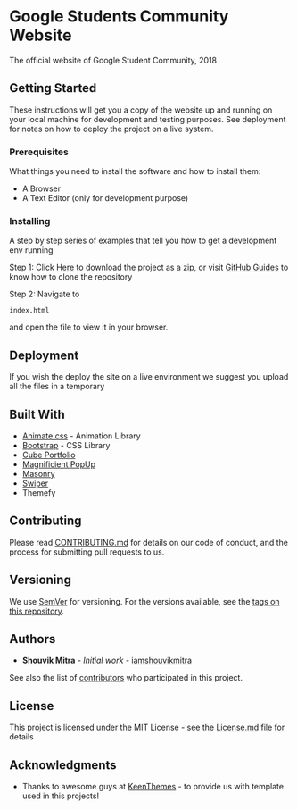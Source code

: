 # Google Students Community Website

The official website of Google Student Community, 2018

## Getting Started

These instructions will get you a copy of the website up and running on your local machine for development and testing purposes. See deployment for notes on how to deploy the project on a live system.

### Prerequisites

What things you need to install the software and how to install them:
* A Browser
* A Text Editor (only for development purpose)

### Installing

A step by step series of examples that tell you how to get a development env running

Step 1: Click [Here](https://github.com/iamshouvikmitra/Google-Students-Community/archive/master.zip) to download the project as a zip, or visit [GitHub Guides](https://help.github.com/articles/cloning-a-repository/) to know how to clone the repository

Step 2: Navigate to 
```
index.html
```
and open the file to view it in your browser.

## Deployment

If you wish the deploy the site on a live environment we suggest you upload all the files in a temporary 

## Built With

* [Animate.css](https://daneden.github.io/animate.css/) - Animation Library
* [Bootstrap](https://getbootstrap.com) - CSS Library
* [Cube Portfolio](scriptpie.com/cubeportfolio/live-preview/)
* [Magnificient PopUp](dimsemenov.com/plugins/magnific-popup/)
* [Masonry](https://masonry.desandro.com/)
* [Swiper](idangero.us/swiper/)
* Themefy

## Contributing

Please read [CONTRIBUTING.md](CONTRIBUTING.md) for details on our code of conduct, and the process for submitting pull requests to us.

## Versioning

We use [SemVer](http://semver.org/) for versioning. For the versions available, see the [tags on this repository](https://github.com/your/project/tags). 

## Authors

* **Shouvik Mitra** - *Initial work* - [iamshouvikmitra](https://github.com/iamshouvikmitra)

See also the list of [contributors](https://github.com/your/project/contributors) who participated in this project.

## License

This project is licensed under the MIT License - see the [License.md](License.md) file for details

## Acknowledgments

* Thanks to awesome guys at [KeenThemes](keenthemes.com/) - to provide us with template used in this projects!
